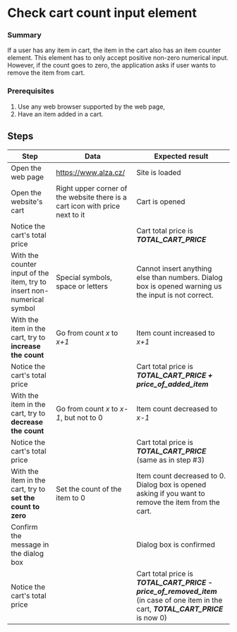 # Check cart count input element

### Summary
If a user has any item in cart, the item in the cart also has an item counter element.
This element has to only accept positive non-zero numerical input.
However, if the count goes to zero, the application asks if user wants to remove the item from cart.

### Prerequisites
1. Use any web browser supported by the web page,
2. Have an item added in a cart.

## Steps
| Step                                                                   | Data                                                                         | Expected result                                                                                                                       |
|------------------------------------------------------------------------|------------------------------------------------------------------------------|---------------------------------------------------------------------------------------------------------------------------------------|
| Open the web page                                                      | https://www.alza.cz/                                                         | Site is loaded                                                                                                                        |
| Open the website's cart                                                | Right upper corner of the website there is a cart icon with price next to it | Cart is opened                                                                                                                        |
| Notice the cart's total price                                          |                                                                              | Cart total price is _**TOTAL_CART_PRICE**_                                                                                            |
| With the counter input of the item, try to insert non-numerical symbol | Special symbols, space or letters                                            | Cannot insert anything else than numbers. Dialog box is opened warning us the input is not correct.                                   |
| With the item in the cart, try to **increase the count**               | Go from count _x_ to _x+1_                                                   | Item count increased to _x+1_                                                                                                         |
| Notice the cart's total price                                          |                                                                              | Cart total price is _**TOTAL_CART_PRICE + price_of_added_item**_                                                                      |
| With the item in the cart, try to **decrease the count**               | Go from count _x_ to _x-1_, but not to 0                                     | Item count decreased to _x-1_                                                                                                         |
| Notice the cart's total price                                          |                                                                              | Cart total price is _**TOTAL_CART_PRICE**_ (same as in step #3)                                                                       |
| With the item in the cart, try to **set the count to zero**            | Set the count of the item to 0                                               | Item count decreased to 0. Dialog box is opened asking if you want to remove the item from the cart.                                  |
| Confirm the message in the dialog box                                  |                                                                              | Dialog box is confirmed                                                                                                               |
| Notice the cart's total price                                          |                                                                              | Cart total price is _**TOTAL_CART_PRICE - price_of_removed_item**_ (in case of one item in the cart, _**TOTAL_CART_PRICE**_ is now 0) |
